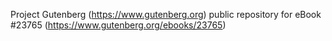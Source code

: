 Project Gutenberg (https://www.gutenberg.org) public repository for eBook #23765 (https://www.gutenberg.org/ebooks/23765)
